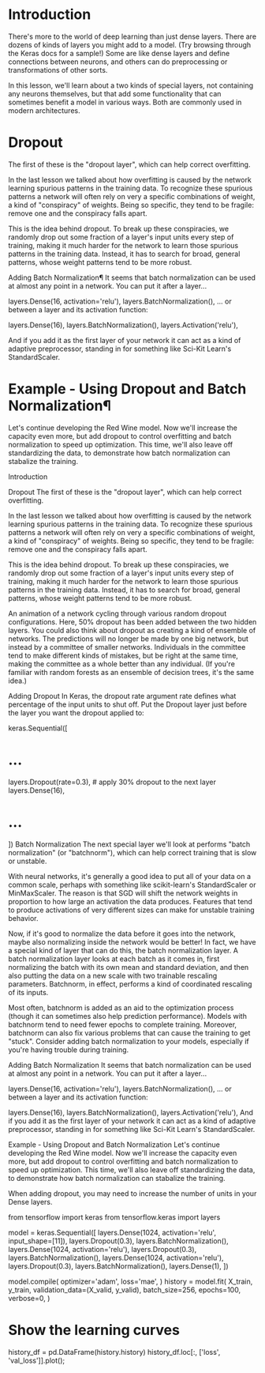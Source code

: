 # Introduction

There's more to the world of deep learning than just dense layers. There are dozens of kinds of layers you might add to a model. (Try browsing through the Keras docs for a sample!) Some are like dense layers and define connections between neurons, and others can do preprocessing or transformations of other sorts.

In this lesson, we'll learn about a two kinds of special layers, not containing any neurons themselves, but that add some functionality that can sometimes benefit a model in various ways. Both are commonly used in modern architectures.

# Dropout

The first of these is the "dropout layer", which can help correct overfitting.

In the last lesson we talked about how overfitting is caused by the network learning spurious patterns in the training data. To recognize these spurious patterns a network will often rely on very a specific combinations of weight, a kind of "conspiracy" of weights. Being so specific, they tend to be fragile: remove one and the conspiracy falls apart.

This is the idea behind dropout. To break up these conspiracies, we randomly drop out some fraction of a layer's input units every step of training, making it much harder for the network to learn those spurious patterns in the training data. Instead, it has to search for broad, general patterns, whose weight patterns tend to be more robust.

Adding Batch Normalization¶
It seems that batch normalization can be used at almost any point in a network. You can put it after a layer...

layers.Dense(16, activation='relu'),
layers.BatchNormalization(),
... or between a layer and its activation function:

layers.Dense(16),
layers.BatchNormalization(),
layers.Activation('relu'),

And if you add it as the first layer of your network it can act as a kind of adaptive preprocessor, standing in for something like Sci-Kit Learn's StandardScaler.

# Example - Using Dropout and Batch Normalization¶

Let's continue developing the Red Wine model. Now we'll increase the capacity even more, but add dropout to control overfitting and batch normalization to speed up optimization. This time, we'll also leave off standardizing the data, to demonstrate how batch normalization can stabalize the training.

Introduction

<!-- There's more to the world of deep learning than just dense layers. There are dozens of kinds of layers you might add to a model. (Try browsing through the Keras docs for a sample!) Some are like dense layers and define connections between neurons, and others can do preprocessing or transformations of other sorts.

In this lesson, we'll learn about a two kinds of special layers, not containing any neurons themselves, but that add some functionality that can sometimes benefit a model in various ways. Both are commonly used in modern architectures. -->

Dropout
The first of these is the "dropout layer", which can help correct overfitting.

In the last lesson we talked about how overfitting is caused by the network learning spurious patterns in the training data. To recognize these spurious patterns a network will often rely on very a specific combinations of weight, a kind of "conspiracy" of weights. Being so specific, they tend to be fragile: remove one and the conspiracy falls apart.

This is the idea behind dropout. To break up these conspiracies, we randomly drop out some fraction of a layer's input units every step of training, making it much harder for the network to learn those spurious patterns in the training data. Instead, it has to search for broad, general patterns, whose weight patterns tend to be more robust.

An animation of a network cycling through various random dropout configurations.
Here, 50% dropout has been added between the two hidden layers.
You could also think about dropout as creating a kind of ensemble of networks. The predictions will no longer be made by one big network, but instead by a committee of smaller networks. Individuals in the committee tend to make different kinds of mistakes, but be right at the same time, making the committee as a whole better than any individual. (If you're familiar with random forests as an ensemble of decision trees, it's the same idea.)

Adding Dropout
In Keras, the dropout rate argument rate defines what percentage of the input units to shut off. Put the Dropout layer just before the layer you want the dropout applied to:

keras.Sequential([

# ...

layers.Dropout(rate=0.3), # apply 30% dropout to the next layer
layers.Dense(16),

# ...

])
Batch Normalization
The next special layer we'll look at performs "batch normalization" (or "batchnorm"), which can help correct training that is slow or unstable.

With neural networks, it's generally a good idea to put all of your data on a common scale, perhaps with something like scikit-learn's StandardScaler or MinMaxScaler. The reason is that SGD will shift the network weights in proportion to how large an activation the data produces. Features that tend to produce activations of very different sizes can make for unstable training behavior.

Now, if it's good to normalize the data before it goes into the network, maybe also normalizing inside the network would be better! In fact, we have a special kind of layer that can do this, the batch normalization layer. A batch normalization layer looks at each batch as it comes in, first normalizing the batch with its own mean and standard deviation, and then also putting the data on a new scale with two trainable rescaling parameters. Batchnorm, in effect, performs a kind of coordinated rescaling of its inputs.

Most often, batchnorm is added as an aid to the optimization process (though it can sometimes also help prediction performance). Models with batchnorm tend to need fewer epochs to complete training. Moreover, batchnorm can also fix various problems that can cause the training to get "stuck". Consider adding batch normalization to your models, especially if you're having trouble during training.

Adding Batch Normalization
It seems that batch normalization can be used at almost any point in a network. You can put it after a layer...

layers.Dense(16, activation='relu'),
layers.BatchNormalization(),
... or between a layer and its activation function:

layers.Dense(16),
layers.BatchNormalization(),
layers.Activation('relu'),
And if you add it as the first layer of your network it can act as a kind of adaptive preprocessor, standing in for something like Sci-Kit Learn's StandardScaler.

Example - Using Dropout and Batch Normalization
Let's continue developing the Red Wine model. Now we'll increase the capacity even more, but add dropout to control overfitting and batch normalization to speed up optimization. This time, we'll also leave off standardizing the data, to demonstrate how batch normalization can stabalize the training.

When adding dropout, you may need to increase the number of units in your Dense layers.

from tensorflow import keras
from tensorflow.keras import layers

model = keras.Sequential([
layers.Dense(1024, activation='relu', input_shape=[11]),
layers.Dropout(0.3),
layers.BatchNormalization(),
layers.Dense(1024, activation='relu'),
layers.Dropout(0.3),
layers.BatchNormalization(),
layers.Dense(1024, activation='relu'),
layers.Dropout(0.3),
layers.BatchNormalization(),
layers.Dense(1),
])

model.compile(
optimizer='adam',
loss='mae',
)
history = model.fit(
X_train, y_train,
validation_data=(X_valid, y_valid),
batch_size=256,
epochs=100,
verbose=0,
)

# Show the learning curves

history_df = pd.DataFrame(history.history)
history_df.loc[:, ['loss', 'val_loss']].plot();
